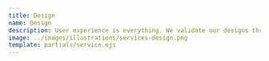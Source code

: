 ```yaml
---
title: Design
name: Design
description: User experience is everything. We validate our designs through extensive user testing and experimentation before development.Through user testing and research, we design elegant user experiences for the features we’re building.
image: ../images/illustrations/services-design.png
template: partials/service.ejs
---
```

